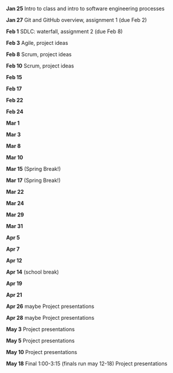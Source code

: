 **Jan 25** Intro to class and intro to software engineering processes

**Jan 27** Git and GitHub overview, assignment 1 (due Feb 2)

**Feb 1** SDLC: waterfall, assignment 2 (due Feb 8)

**Feb 3** Agile, project ideas


**Feb 8** Scrum, project ideas

**Feb 10** Scrum, project ideas


**Feb 15**

**Feb 17** 


**Feb 22**

**Feb 24**


**Mar 1**

**Mar 3**


**Mar 8**

**Mar 10**


**Mar 15** (Spring Break!)

**Mar 17** (Spring Break!)


**Mar 22**

**Mar 24**


**Mar 29**

**Mar 31**


**Apr 5**

**Apr 7**


**Apr 12**

**Apr 14** (school break)


**Apr 19**

**Apr 21**


**Apr 26** maybe Project presentations

**Apr 28** maybe Project presentations


**May 3** Project presentations

**May 5** Project presentations


**May 10** Project presentations


**May 18** Final 1:00-3:15 (finals run may 12-18) Project presentations

 
